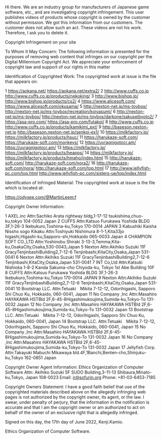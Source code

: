 Hi there.
We are an industry group for manufacturers of Japanese game software, etc., and are investigating copyright infringement.
This user publishes videos of products whose copyright is owned by the customer without permission.
We got this information from our customers.
The customer does not allow such an act.
These videos are not his work.
Therefore, I ask you to delete it.

Copyright Infringement on your site

To Whom It May Concern:
The following information is presented for the purposes of removing web
content that infringes on our copyright per the Digital Millennium Copyright
Act.
We appreciate your enforcement of copyright law and support of our rights in
this matter

Identification of Copyrighted Work:
The copyrighted work at issue is the file that appears on:

1
https://aokana.net/
https://aokana.net/extra2/
2
http://www.cuffs.co.jp
http://www.cuffs.co.jp/products/nekoking/
3
http://www.bishop.jp/
http://www.bishop.jp/products/cs2/
4
https://www.alicesoft.com/
https://www.alicesoft.com/okusama/
5
http://nexton-net.jp/ms-toybox/
http://nexton-net.jp/ms-toybox/recreation/koiyasumi/
6
http://nexton-net.jp/ms-toybox/
http://nexton-net.jp/ms-toybox/darkone/sakuseibyoto2/
7
https://asa-pro.com/
https://asa-pro.com/futakoi/
8
http://www.cuffs.co.jp
http://www.cuffs.co.jp/products/kamikimi_ext/
9
http://baseson.nexton-net.jp
http://baseson.nexton-net.jp/senkoi-ex1/
10
https://milkfactory.jp/
https://milkfactory.jp/products/hsuc/
11
https://harukaze-soft.com/
https://harukaze-soft.com/monkeys/
12
https://uyragnigotocr.am/
https://uyragnigotocr.am/
13
https://milkfactory.jp/
https://milkfactory.jp/products/heapps/
14
https://milkfactory.jp/
https://milkfactory.jp/products/hmaho/index.html
15
http://harukaze-soft.com/
http://harukaze-soft.com/nora2/
16
http://harukaze-soft.com/nora/
http://harukaze-soft.com/top.html
17
http://www.jellyfish-pc.com/top.html
http://www.jellyfish-pc.com/sisters-ue/top/index.html


Identification of Infringed Material:
The copyrighted work at issue is the file which is located at:


https://odysee.com/@MartinLeem:f


Copyright Owner Information:

1
AXEL.inc
Attn:Sachiko Arata
rightway bldg,1-17-12 tsukishima,chuo-ku,tokyo 104-0052 Japan
2
CUFFS
Attn:Katsuo Furukawa
Yoshida BLDG 3F,1-26-3 Ikebukuro,Toshima-ku,Tokyo 170-0014 JAPAN
3
Kabushiki Kaisha Nissho sogo Kikaku
Attn:Toshiyuki Nishimura
8-1-1,Kita33jo higashi,Higashi-ku,Sapporo-shi,Hokkaido 065-0033 Japan
4
CHAMPION SOFT CO.,LTD
Attn:Yoshinobu Shiraki
3-13-3,Temma,Kita-ku,OsakaCity,Osaka,530-0043,Japan
5
Nexton
Attn:Akihiko Suzuki
11F GracyTenjinbashiBuilding2,7-12-6 Tenjinbashi,KitaCity,Osaka,Japan
531-0041
6
Nexton
Attn:Akihiko Suzuki
11F GracyTenjinbashiBuilding2,7-12-6 Tenjinbashi,KitaCity,Osaka,Japan
531-0041
7
INT Co,Ltd
Attn:Katsuki Nishioka
1-8-2 Kanda Sakuma-cho Chiyoda-ku, Tokyo 1st Abe Building 10F
8
CUFFS
Attn:Katsuo Furukawa
Yoshida BLDG 3F,1-26-3 Ikebukuro,Toshima-ku,Tokyo 170-0014 JAPAN
9
Nexton
Attn:Akihiko Suzuki
11F GracyTenjinbashiBuilding2,7-12-6 Tenjinbashi,KitaCity,Osaka,Japan
531-0041
10
Bootstrap LLC.
Attn:Tetuaki　Mikita
7-12-12, Odorihigashi, Sapporo Shi Chuo Ku, Hokkaido, 060-0041, Japan
11
No Company ,Inc
Attn:Masahiro HAYAKAWA
HSTBld 2F,6-45-8Higashimukoujima,Sumida-ku,Tokyo-To 131-0032 Japan
12
No Company ,Inc
Attn:Masahiro HAYAKAWA
HSTBld 2F,6-45-8Higashimukoujima,Sumida-ku,Tokyo-To 131-0032 Japan
13
Bootstrap LLC.
Attn:Tetuaki　Mikita
7-12-12, Odorihigashi, Sapporo Shi Chuo Ku, Hokkaido, 060-0041, Japan
14
Bootstrap LLC.
Attn:Tetuaki　Mikita
7-12-12, Odorihigashi, Sapporo Shi Chuo Ku, Hokkaido, 060-0041, Japan
15
No Company ,Inc
Attn:Masahiro HAYAKAWA
HSTBld 2F,6-45-8Higashimukoujima,Sumida-ku,Tokyo-To 131-0032 Japan
16
No Company ,Inc
Attn:Masahiro HAYAKAWA
HSTBld 2F,6-45-8Higashimukoujima,Sumida-ku,Tokyo-To 131-0032 Japan
17
Jellyfish Corp.
Attn:Takayuki Mabuchi
Mikawaya bld.4F,1Banchi,Benten-cho,Shinjuku-ku,Tokyo 162-0851 Japan


Copyright Owner Agent Information:
Ethics Organization of Computer Software
Attn: Akihiko Suzuki
5F SUDO Building,3-11-13 Shibaura,Minato-ku,Tokyo, Japan
108-0023
Email: ir@sofurin.org
Phone: +81-03-6453-7185

Copyright Owners Statement:
I have a good faith belief that use of the copyrighted materials described
above on the allegedly infringing web pages is not authorized by the
copyright owner, its agent, or the law.
I swear, under penalty of perjury, that the information in the notification
is accurate and that I am the copyright owner or am authorized to act on
behalf of the owner of an exclusive right that is allegedly infringed.

Signed on this day, the 17th day of June 2022,
Kenji.Kamio.

Ethics Organization of Computer Software. 
